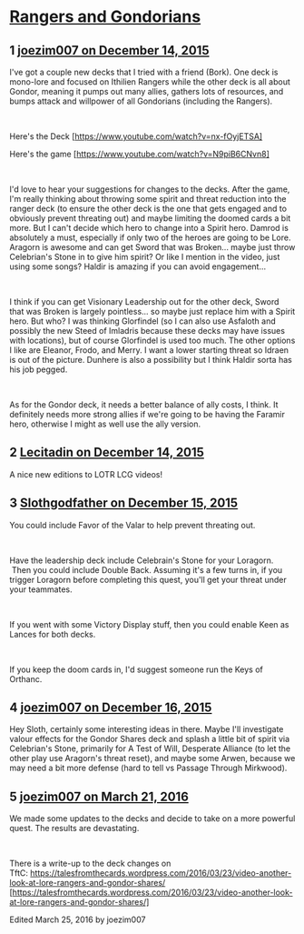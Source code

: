 # [Rangers and Gondorians](https://community.fantasyflightgames.com/topic/195839-rangers-and-gondorians/)

## 1 [joezim007 on December 14, 2015](https://community.fantasyflightgames.com/topic/195839-rangers-and-gondorians/?do=findComment&comment=1934392)

I've got a couple new decks that I tried with a friend (Bork). One deck is mono-lore and focused on Ithilien Rangers while the other deck is all about Gondor, meaning it pumps out many allies, gathers lots of resources, and bumps attack and willpower of all Gondorians (including the Rangers).

 

Here's the Deck [https://www.youtube.com/watch?v=nx-fOyjETSA]

Here's the game [https://www.youtube.com/watch?v=N9piB6CNvn8]

 

I'd love to hear your suggestions for changes to the decks. After the game, I'm really thinking about throwing some spirit and threat reduction into the ranger deck (to ensure the other deck is the one that gets engaged and to obviously prevent threating out) and maybe limiting the doomed cards a bit more. But I can't decide which hero to change into a Spirit hero. Damrod is absolutely a must, especially if only two of the heroes are going to be Lore. Aragorn is awesome and can get Sword that was Broken... maybe just throw Celebrian's Stone in to give him spirit? Or like I mention in the video, just using some songs? Haldir is amazing if you can avoid engagement...

 

I think if you can get Visionary Leadership out for the other deck, Sword that was Broken is largely pointless... so maybe just replace him with a Spirit hero. But who? I was thinking Glorfindel (so I can also use Asfaloth and possibly the new Steed of Imladris because these decks may have issues with locations), but of course Glorfindel is used too much. The other options I like are Eleanor, Frodo, and Merry. I want a lower starting threat so Idraen is out of the picture. Dunhere is also a possibility but I think Haldir sorta has his job pegged.

 

As for the Gondor deck, it needs a better balance of ally costs, I think. It definitely needs more strong allies if we're going to be having the Faramir hero, otherwise I might as well use the ally version.

## 2 [Lecitadin on December 14, 2015](https://community.fantasyflightgames.com/topic/195839-rangers-and-gondorians/?do=findComment&comment=1934521)

A nice new editions to LOTR LCG videos!

## 3 [Slothgodfather on December 15, 2015](https://community.fantasyflightgames.com/topic/195839-rangers-and-gondorians/?do=findComment&comment=1937455)

You could include Favor of the Valar to help prevent threating out.

 

Have the leadership deck include Celebrain's Stone for your Loragorn.  Then you could include Double Back. Assuming it's a few turns in, if you trigger Loragorn before completing this quest, you'll get your threat under your teammates. 

 

If you went with some Victory Display stuff, then you could enable Keen as Lances for both decks.  

 

If you keep the doom cards in, I'd suggest someone run the Keys of Orthanc.

## 4 [joezim007 on December 16, 2015](https://community.fantasyflightgames.com/topic/195839-rangers-and-gondorians/?do=findComment&comment=1939586)

Hey Sloth, certainly some interesting ideas in there. Maybe I'll investigate valour effects for the Gondor Shares deck and splash a little bit of spirit via Celebrian's Stone, primarily for A Test of Will, Desperate Alliance (to let the other play use Aragorn's threat reset), and maybe some Arwen, because we may need a bit more defense (hard to tell vs Passage Through Mirkwood).

## 5 [joezim007 on March 21, 2016](https://community.fantasyflightgames.com/topic/195839-rangers-and-gondorians/?do=findComment&comment=2115622)

We made some updates to the decks and decide to take on a more powerful quest. The results are devastating.





 

There is a write-up to the deck changes on TftC: https://talesfromthecards.wordpress.com/2016/03/23/video-another-look-at-lore-rangers-and-gondor-shares/ [https://talesfromthecards.wordpress.com/2016/03/23/video-another-look-at-lore-rangers-and-gondor-shares/]

Edited March 25, 2016 by joezim007

